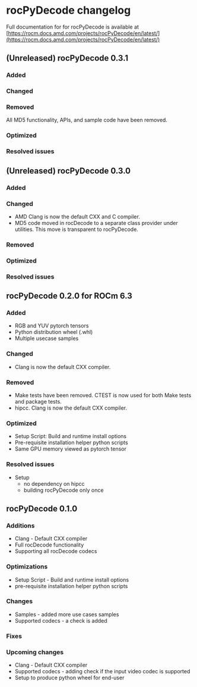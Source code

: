 # rocPyDecode changelog

Full documentation for for rocPyDecode is available at [https://rocm.docs.amd.com/projects/rocPyDecode/en/latest/](https://rocm.docs.amd.com/projects/rocPyDecode/en/latest/)

## (Unreleased) rocPyDecode 0.3.1

### Added

### Changed

### Removed

All MD5 functionality, APIs, and sample code have been removed.

### Optimized

### Resolved issues

## (Unreleased) rocPyDecode 0.3.0

### Added

### Changed

* AMD Clang is now the default CXX and C compiler.
* MD5 code moved in rocDecode to a separate class provider under utilities. This move is transparent to rocPyDecode.

### Removed

### Optimized

### Resolved issues


## rocPyDecode 0.2.0 for ROCm 6.3

### Added

* RGB and YUV pytorch tensors
* Python distribution wheel (.whl)
* Multiple usecase samples

### Changed

* Clang is now the default CXX compiler.

### Removed

* Make tests have been removed. CTEST is now used for both Make tests and package tests.
* hipcc. Clang is now the default CXX compiler.

### Optimized

* Setup Script: Build and runtime install options
* Pre-requisite installation helper python scripts
* Same GPU memory viewed as pytorch tensor

### Resolved issues

* Setup
  * no dependency on hipcc
  * building rocPyDecode only once

## rocPyDecode 0.1.0

### Additions

* Clang - Default CXX compiler
* Full rocDecode functionality
* Supporting all rocDecode codecs

### Optimizations

* Setup Script - Build and runtime install options
* pre-requisite installation helper python scripts

### Changes

* Samples - added more use cases samples
* Supported codecs - a check is added

### Fixes

### Upcoming changes
* Clang - Default CXX compiler
* Supported codecs - adding check if the input video codec is supported
* Setup to produce python wheel for end-user

